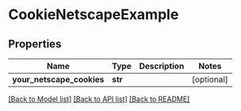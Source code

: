 # CookieNetscapeExample

## Properties
Name | Type | Description | Notes
------------ | ------------- | ------------- | -------------
**your_netscape_cookies** | **str** |  | [optional] 

[[Back to Model list]](../README.md#documentation-for-models) [[Back to API list]](../README.md#documentation-for-api-endpoints) [[Back to README]](../README.md)


